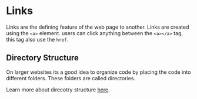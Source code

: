 # Links

Links are the defining feature of the web page to another. Links are created using the `<a>` element. users can click anything between the `<a></a>` tag, this tag also use the `href`.

## Directory Structure

On larger websites its a good idea to organize code by placing the code into different folders. These folders are called directories. 

Learn more about direcotry structure [here](https://developer.mozilla.org/en-US/docs/Learn/Getting_started_with_the_web/Dealing_with_files). 
